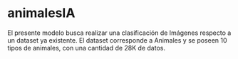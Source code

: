 # animalesIA
El presente modelo busca realizar una clasificación de Imágenes respecto a un dataset ya existente. El dataset corresponde a Animales y se poseen 10 tipos de animales, con una cantidad de 28K de datos.
